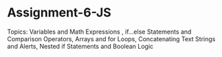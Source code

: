 # Assignment-6-JS
Topics: Variables and Math Expressions ,  if...else Statements and Comparison Operators, Arrays and for Loops, Concatenating Text Strings and Alerts, Nested if Statements and Boolean Logic 
